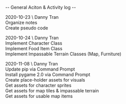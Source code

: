 -- General Aciton & Activity log --
  
2020-10-23 \ Danny Tran  
    Organize notes  
    Create pseudo code  
  
2020-10-24 \ Danny Tran  
    Implement Character Class  
    Implement Food Item Class  
    Implement Impassable Terrain Classes (Map, Furniture)  

2020-11-08 \ Danny Tran  
    Update pip via Command Prompt  
    Install pygame 2.0 via Command Prompt  
    Create place-holder assets for visuals  
    Get assets for character sprites  
    Get assets for map tiles & impassable terrain  
    Get assets for usable map items 
    
